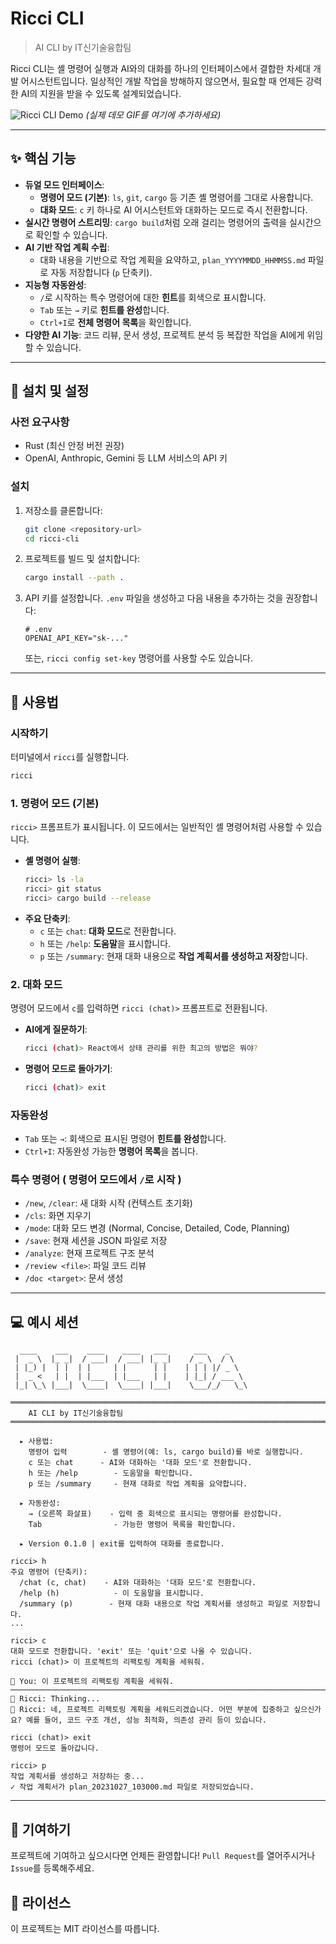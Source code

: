 # Ricci CLI
> AI CLI by IT신기술융합팀

Ricci CLI는 셸 명령어 실행과 AI와의 대화를 하나의 인터페이스에서 결합한 차세대 개발 어시스턴트입니다.
일상적인 개발 작업을 방해하지 않으면서, 필요할 때 언제든 강력한 AI의 지원을 받을 수 있도록 설계되었습니다.

![Ricci CLI Demo](https://user-images.githubusercontent.com/12345/67890.gif) 
*(실제 데모 GIF를 여기에 추가하세요)*

---

## ✨ 핵심 기능

- **듀얼 모드 인터페이스**:
  - **명령어 모드 (기본)**: `ls`, `git`, `cargo` 등 기존 셸 명령어를 그대로 사용합니다.
  - **대화 모드**: `c` 키 하나로 AI 어시스턴트와 대화하는 모드로 즉시 전환합니다.
- **실시간 명령어 스트리밍**: `cargo build`처럼 오래 걸리는 명령어의 출력을 실시간으로 확인할 수 있습니다.
- **AI 기반 작업 계획 수립**:
  - 대화 내용을 기반으로 작업 계획을 요약하고, `plan_YYYYMMDD_HHMMSS.md` 파일로 자동 저장합니다 (`p` 단축키).
- **지능형 자동완성**:
  - `/`로 시작하는 특수 명령어에 대한 **힌트**를 회색으로 표시합니다.
  - `Tab` 또는 `→` 키로 **힌트를 완성**합니다.
  - `Ctrl+I`로 **전체 명령어 목록**을 확인합니다.
- **다양한 AI 기능**: 코드 리뷰, 문서 생성, 프로젝트 분석 등 복잡한 작업을 AI에게 위임할 수 있습니다.

---

## 🚀 설치 및 설정

### 사전 요구사항
- Rust (최신 안정 버전 권장)
- OpenAI, Anthropic, Gemini 등 LLM 서비스의 API 키

### 설치
1. 저장소를 클론합니다:
   ```sh
   git clone <repository-url>
   cd ricci-cli
   ```
2. 프로젝트를 빌드 및 설치합니다:
   ```sh
   cargo install --path .
   ```
3. API 키를 설정합니다. `.env` 파일을 생성하고 다음 내용을 추가하는 것을 권장합니다:
   ```env
   # .env
   OPENAI_API_KEY="sk-..."
   ```
   또는, `ricci config set-key` 명령어를 사용할 수도 있습니다.

---

## 📖 사용법

### 시작하기
터미널에서 `ricci`를 실행합니다.

```sh
ricci
```

### 1. 명령어 모드 (기본)
`ricci>` 프롬프트가 표시됩니다. 이 모드에서는 일반적인 셸 명령어처럼 사용할 수 있습니다.

- **셸 명령어 실행**:
  ```sh
  ricci> ls -la
  ricci> git status
  ricci> cargo build --release
  ```
- **주요 단축키**:
  - `c` 또는 `chat`: **대화 모드**로 전환합니다.
  - `h` 또는 `/help`: **도움말**을 표시합니다.
  - `p` 또는 `/summary`: 현재 대화 내용으로 **작업 계획서를 생성하고 저장**합니다.

### 2. 대화 모드
명령어 모드에서 `c`를 입력하면 `ricci (chat)>` 프롬프트로 전환됩니다.

- **AI에게 질문하기**:
  ```sh
  ricci (chat)> React에서 상태 관리를 위한 최고의 방법은 뭐야?
  ```
- **명령어 모드로 돌아가기**:
  ```sh
  ricci (chat)> exit
  ```

### 자동완성
- `Tab` 또는 `→`: 회색으로 표시된 명령어 **힌트를 완성**합니다.
- `Ctrl+I`: 자동완성 가능한 **명령어 목록**을 봅니다.

### 특수 명령어 ( 명령어 모드에서 `/`로 시작 )

- `/new`, `/clear`: 새 대화 시작 (컨텍스트 초기화)
- `/cls`: 화면 지우기
- `/mode`: 대화 모드 변경 (Normal, Concise, Detailed, Code, Planning)
- `/save`: 현재 세션을 JSON 파일로 저장
- `/analyze`: 현재 프로젝트 구조 분석
- `/review <file>`: 파일 코드 리뷰
- `/doc <target>`: 문서 생성

---

## 💻 예시 세션

```
  ____    ___    ____    ____   ___      ___    _    
 |  _ \  |_ _|  / ___|  / ___| |_ _|    / _ \  / \   
 | |_) |  | |  | |     | |      | |    | | | |/ _ \  
 |  _ <   | |  | |___  | |___   | |    | |_| / ___ \ 
 |_| \_\ |___|  \____|  \____| |___|    \___/_/   \_\

═══════════════════════════════════════════════════════════════════════
    AI CLI by IT신기술융합팀
═══════════════════════════════════════════════════════════════════════

  ▸ 사용법:
    명령어 입력        - 셸 명령어(예: ls, cargo build)를 바로 실행합니다.
    c 또는 chat      - AI와 대화하는 '대화 모드'로 전환합니다.
    h 또는 /help        - 도움말을 확인합니다.
    p 또는 /summary     - 현재 대화로 작업 계획을 요약합니다.

  ▸ 자동완성:
    → (오른쪽 화살표)    - 입력 중 회색으로 표시되는 명령어를 완성합니다.
    Tab                - 가능한 명령어 목록을 확인합니다.

  ▸ Version 0.1.0 | exit를 입력하여 대화를 종료합니다.

ricci> h
주요 명령어 (단축키):
  /chat (c, chat)    - AI와 대화하는 '대화 모드'로 전환합니다.
  /help (h)            - 이 도움말을 표시합니다.
  /summary (p)        - 현재 대화 내용으로 작업 계획서를 생성하고 파일로 저장합니다.
...

ricci> c
대화 모드로 전환합니다. 'exit' 또는 'quit'으로 나올 수 있습니다.
ricci (chat)> 이 프로젝트의 리팩토링 계획을 세워줘.

👤 You: 이 프로젝트의 리팩토링 계획을 세워줘.
────────────────────────────────────────────────────────────────────────────────
🤖 Ricci: Thinking...
🤖 Ricci: 네, 프로젝트 리팩토링 계획을 세워드리겠습니다. 어떤 부분에 집중하고 싶으신가요? 예를 들어, 코드 구조 개선, 성능 최적화, 의존성 관리 등이 있습니다.

ricci (chat)> exit
명령어 모드로 돌아갑니다.

ricci> p
작업 계획서를 생성하고 저장하는 중...
✓ 작업 계획서가 plan_20231027_103000.md 파일로 저장되었습니다.
```

---

## 🤝 기여하기

프로젝트에 기여하고 싶으시다면 언제든 환영합니다! `Pull Request`를 열어주시거나 `Issue`를 등록해주세요.

## 📄 라이선스

이 프로젝트는 MIT 라이선스를 따릅니다.

